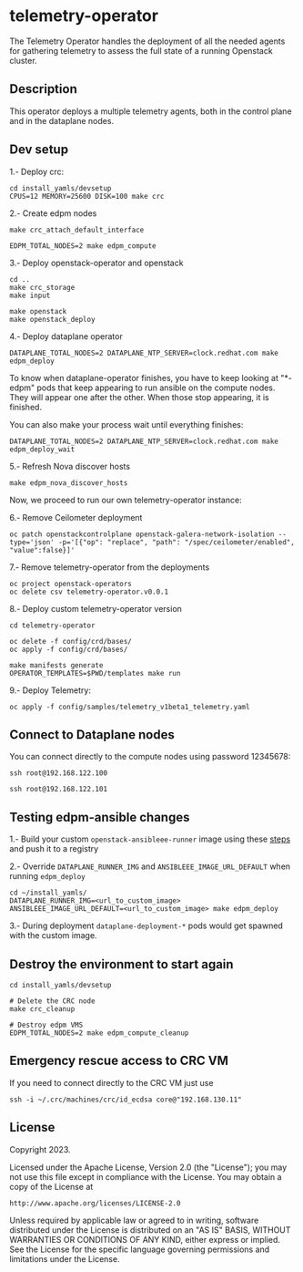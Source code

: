 # telemetry-operator
The Telemetry Operator handles the deployment of all the needed agents for gathering telemetry to assess the full state of a running Openstack cluster.

## Description
This operator deploys a multiple telemetry agents, both in the control plane and in the dataplane nodes.

## Dev setup
1.- Deploy crc:
```
cd install_yamls/devsetup
CPUS=12 MEMORY=25600 DISK=100 make crc
```

2.- Create edpm nodes
```
make crc_attach_default_interface

EDPM_TOTAL_NODES=2 make edpm_compute
```

3.- Deploy openstack-operator and openstack
```
cd ..
make crc_storage
make input

make openstack
make openstack_deploy
```

4.- Deploy dataplane operator
```
DATAPLANE_TOTAL_NODES=2 DATAPLANE_NTP_SERVER=clock.redhat.com make edpm_deploy
```
To know when dataplane-operator finishes, you have to keep looking at "*-edpm" pods that keep appearing to run ansible on the compute nodes. They will appear one after the other. When those stop appearing, it is finished.

You can also make your process wait until everything finishes:
```
DATAPLANE_TOTAL_NODES=2 DATAPLANE_NTP_SERVER=clock.redhat.com make edpm_deploy_wait
```

5.- Refresh Nova discover hosts
```
make edpm_nova_discover_hosts
```

Now, we proceed to run our own telemetry-operator instance:

6.- Remove Ceilometer deployment
```
oc patch openstackcontrolplane openstack-galera-network-isolation --type='json' -p='[{"op": "replace", "path": "/spec/ceilometer/enabled", "value":false}]'
```

7.- Remove telemetry-operator from the deployments
```
oc project openstack-operators
oc delete csv telemetry-operator.v0.0.1
```

8.- Deploy custom telemetry-operator version
```
cd telemetry-operator

oc delete -f config/crd/bases/
oc apply -f config/crd/bases/

make manifests generate
OPERATOR_TEMPLATES=$PWD/templates make run
```

9.- Deploy Telemetry:
```
oc apply -f config/samples/telemetry_v1beta1_telemetry.yaml
```

## Connect to Dataplane nodes
You can connect directly to the compute nodes using password 12345678:
```
ssh root@192.168.122.100

ssh root@192.168.122.101
```

## Testing edpm-ansible changes

1.- Build your custom `openstack-ansibleee-runner` image using these [steps](https://github.com/openstack-k8s-operators/edpm-ansible/tree/main#build-and-push-the-openstack-ansibleee-runner-container-image) and push it to a registry

2.- Override `DATAPLANE_RUNNER_IMG` and `ANSIBLEEE_IMAGE_URL_DEFAULT` when running `edpm_deploy`
```
cd ~/install_yamls/
DATAPLANE_RUNNER_IMG=<url_to_custom_image> ANSIBLEEE_IMAGE_URL_DEFAULT=<url_to_custom_image> make edpm_deploy
```

3.- During deployment `dataplane-deployment-*` pods would get spawned with the custom image.

## Destroy the environment to start again
```
cd install_yamls/devsetup

# Delete the CRC node
make crc_cleanup

# Destroy edpm VMS
EDPM_TOTAL_NODES=2 make edpm_compute_cleanup
```

## Emergency rescue access to CRC VM
If you need to connect directly to the CRC VM just use
```
ssh -i ~/.crc/machines/crc/id_ecdsa core@"192.168.130.11"
```

## License

Copyright 2023.

Licensed under the Apache License, Version 2.0 (the "License");
you may not use this file except in compliance with the License.
You may obtain a copy of the License at

    http://www.apache.org/licenses/LICENSE-2.0

Unless required by applicable law or agreed to in writing, software
distributed under the License is distributed on an "AS IS" BASIS,
WITHOUT WARRANTIES OR CONDITIONS OF ANY KIND, either express or implied.
See the License for the specific language governing permissions and
limitations under the License.
